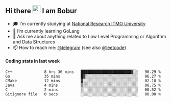 ## Hi there <img src="https://media.giphy.com/media/hvRJCLFzcasrR4ia7z/giphy.gif" width="25px" height="25px"> I am Bobur

- :mortar_board: I’m currently studying at [National Research ITMO University](https://itmo.ru/)
- :seedling: I’m currently learning GoLang
- :speech_balloon: Ask me about anything related to Low Level Programming or Algorithm and Data Structures
- :mailbox: How to reach me: [@telegram](https://t.me/octoant) (see also [@leetcode](https://leetcode.com/octoant/))    

#### Coding stats in last week

<!--START_SECTION:waka-->

```text
C++              8 hrs 36 mins   ██████████████████████▓░░   90.29 %
Go               35 mins         █▓░░░░░░░░░░░░░░░░░░░░░░░   06.27 %
CMake            12 mins         ▓░░░░░░░░░░░░░░░░░░░░░░░░   02.18 %
Java             4 mins          ▒░░░░░░░░░░░░░░░░░░░░░░░░   00.75 %
C                2 mins          ░░░░░░░░░░░░░░░░░░░░░░░░░   00.52 %
GitIgnore file   0 secs          ░░░░░░░░░░░░░░░░░░░░░░░░░   00.00 %
```

<!--END_SECTION:waka-->
